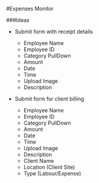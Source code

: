 #Expenses Monitor

###Ideas

- Submit form with receipt details
  - Employee Name
  - Employee ID
  - Category PullDown
  - Amount
  - Date
  - Time
  - Upload Image
  - Description

- Submit form for client billing
  - Employee Name
  - Employee ID
  - Category PullDown
  - Amount
  - Date
  - Time
  - Upload Image
  - Description
  - Client Name
  - Location (Client Site)
  - Type (Labour/Expense)


